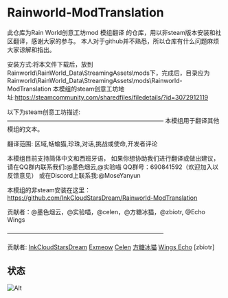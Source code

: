 # Rainworld-ModTranslation
此仓库为Rain World创意工坊mod 模组翻译 的仓库，用以非steam版本安装和社区翻译，感谢大家的参与。
本人对于github并不熟悉，所以仓库有什么问题麻烦大家谅解和指出。

安装方式:将本文件下载后，放到Rainworld\RainWorld_Data\StreamingAssets\mods下，完成后，目录应为Rainworld\RainWorld_Data\StreamingAssets\mods\Rainworld-ModTranslation
本模组的steam创意工坊地址:https://steamcommunity.com/sharedfiles/filedetails/?id=3072912119

以下为steam创意工坊描述:
——————————————————————————
本模组用于翻译其他模组的文本。

翻译范围:
区域,蛞蝓猫,珍珠,对话,挑战或使命,开发者评论

本模组目前支持简体中文和西班牙语，
如果你想协助我们进行翻译或做出建议，
请在QQ群内联系我们:@墨色烟云,@实验喵
QQ群号：690841592（欢迎加入以反馈意见）
或在Discord上联系我:@MoseYanyun

本模组的非steam安装在这里：https://github.com/InkCloudStarsDream/Rainworld-ModTranslation

贡献者：@墨色烟云，@实验喵，@celen，@方糖冰猫，@zbiotr, @Echo Wings

——————————————————————————

贡献者:
[InkCloudStarsDream](https://space.bilibili.com/2066384452)
[Exmeow](https://space.bilibili.com/511930300)
[Celen](https://space.bilibili.com/36856844)
[方糖冰猫](https://space.bilibili.com/197345364)
[Wings Echo](https://space.bilibili.com/326181935)
[zbiotr]

## 状态
![Alt](https://repobeats.axiom.co/api/embed/dd840162af366dcb05c8af3b8babe867844fe7ea.svg "Repobeats analytics image")
